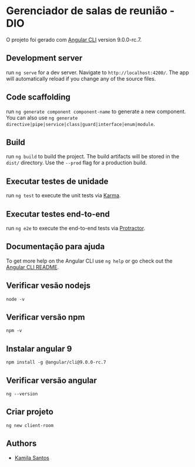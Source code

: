 # Gerenciador de salas de reunião - DIO

O projeto foi gerado com [Angular CLI](https://github.com/angular/angular-cli) version 9.0.0-rc.7.

## Development server

run `ng serve` for a dev server. Navigate to `http://localhost:4200/`. The app will automatically reload if you change any of the source files.

## Code scaffolding

run `ng generate component component-name` to generate a new component. You can also use `ng generate directive|pipe|service|class|guard|interface|enum|module`.

## Build

run `ng build` to build the project. The build artifacts will be stored in the `dist/` directory. Use the `--prod` flag for a production build.

## Executar testes de unidade

run `ng test` to execute the unit tests via [Karma](https://karma-runner.github.io).

## Executar testes end-to-end

run `ng e2e` to execute the end-to-end tests via [Protractor](http://www.protractortest.org/).

## Documentação para ajuda

To get more help on the Angular CLI use `ng help` or go check out the [Angular CLI README](https://github.com/angular/angular-cli/blob/master/README.md).

## Verificar vesão nodejs
```
node -v
```
## Verificar versão npm 
```
npm -v
```
## Instalar angular 9
```
npm install -g @angular/cli@9.0.0-rc.7
```
## Verificar versão angular
```
ng --version
```
## Criar projeto 
```
ng new client-room
```

## Authors

- [Kamila Santos](https://github.com/Kamilahsantos/)

  



